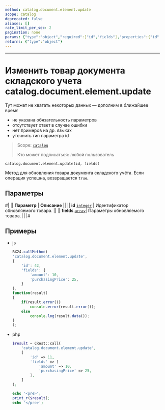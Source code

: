 ```yaml
---
method: catalog.document.element.update
scope: catalog
deprecated: false
aliases: []
rate_limit_per_sec: 2
pagination: none
params: {"type":"object","required":["id","fields"],"properties":{"id":{"type":"integer"},"fields":{"type":"object"}}}
returns: {"type":"object"}
---
```



---

# Изменить товар документа складского учета catalog.document.element.update



Тут может не хватать некоторых данных — дополним в ближайшее время







- не указана обязательность параметров
- отсутствует ответ в случае ошибки 
- нет примеров на др. языках
- уточнить тип параметра id
  




> Scope: [`catalog`](../../../scopes/permissions.md)
>
> Кто может подписаться: любой пользователь

```http
catalog.document.element.update(id, fields)
```

Метод для обновления товара документа складского учёта.
Если операция успешна, возвращается `true`.

## Параметры

#|
|| **Параметр** | **Описание** ||
|| **id**
[`integer`](../../../data-types.md) | Идентификатор обновляемого товара. ||
|| **fields** 
[`array`](../../../data-types.md)|  Параметры обновляемого товара. ||
|#



## Примеры



- js
  
    ```js
    BX24.callMethod(
    'catalog.document.element.update',
    {
        'id': 42,
        'fields': {
            'amount': 10,
            'purchasingPrice': 25,
        }
    },
    function(result)
    {
        if(result.error())
            console.error(result.error());
        else
            console.log(result.data());
    }
    );
    ```

- php

    ```php
    $result = CRest::call(
        'catalog.document.element.update',
        [
            'id' => 11,
            'fields' => [
                'amount' => 10,
                'purchasingPrice' => 25,
            ],
        ]
    );

    echo '<pre>';
    print_r($result);
    echo '</pre>';
    ```





